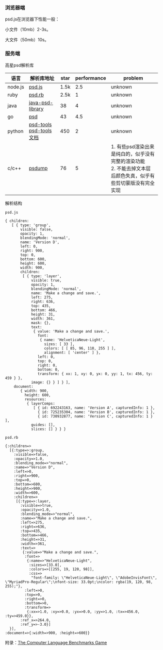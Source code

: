 ### 浏览器端

psd.js在浏览器下性能一般：

小文件（10mb）2-3s。

大文件（50mb）10s。


### 服务端

高星psd解析库

语言 | 解析库地址 | star | performance | problem
---|--- | --- | --- | ---
node.js | [psd.js](https://github.com/meltingice/psd.js) | 1.5k |  2.5 | unknown
ruby | [psd.rb](https://github.com/layervault/psd.rb) | 2.5k | 1 | unknown
java | [java-psd-library](https://github.com/inevo/java-psd-library) |38 | 4 | unknown
go | [psd](https://github.com/oov/psd) | 43 | 4.5  | unknown
python |[psd-tools](https://github.com/psd-tools/psd-tools)  [psd-tools文档](https://psd-tools.readthedocs.io/en/latest/reference/psd_tools.html)  | 450 | 2 | unknown
c/c++ | [psdump](https://github.com/alco/psdump) | 76 | 5 | 1. 有些psd渲染出来是纯白的，似乎没有完整的渲染功能<br/>2. 不能去掉文本层后颜色失真，似乎有些剪切蒙版没有完全实现

解析结构

`psd.js`

```
{ children: 
   [ { type: 'group',
       visible: false,
       opacity: 1,
       blendingMode: 'normal',
       name: 'Version D',
       left: 0,
       right: 900,
       top: 0,
       bottom: 600,
       height: 600,
       width: 900,
       children: 
        [ { type: 'layer',
            visible: true,
            opacity: 1,
            blendingMode: 'normal',
            name: 'Make a change and save.',
            left: 275,
            right: 636,
            top: 435,
            bottom: 466,
            height: 31,
            width: 361,
            mask: {},
            text: 
             { value: 'Make a change and save.',
               font: 
                { name: 'HelveticaNeue-Light',
                  sizes: [ 33 ],
                  colors: [ [ 85, 96, 110, 255 ] ],
                  alignment: [ 'center' ] },
               left: 0,
               top: 0,
               right: 0,
               bottom: 0,
               transform: { xx: 1, xy: 0, yx: 0, yy: 1, tx: 456, ty: 459 } },
            image: {} } ] } ],
    document: 
       { width: 900,
         height: 600,
         resources: 
          { layerComps: 
             [ { id: 692243163, name: 'Version A', capturedInfo: 1 },
               { id: 725235304, name: 'Version B', capturedInfo: 1 },
               { id: 730932877, name: 'Version C', capturedInfo: 1 } ],
            guides: [],
            slices: [] } } }
```

`psd.rb`

```
{:children=>
  [{:type=>:group,
    :visible=>false,
    :opacity=>1.0,
    :blending_mode=>"normal",
    :name=>"Version D",
    :left=>0,
    :right=>900,
    :top=>0,
    :bottom=>600,
    :height=>900,
    :width=>600,
    :children=>
     [{:type=>:layer,
       :visible=>true,
       :opacity=>1.0,
       :blending_mode=>"normal",
       :name=>"Make a change and save.",
       :left=>275,
       :right=>636,
       :top=>435,
       :bottom=>466,
       :height=>31,
       :width=>361,
       :text=>
        {:value=>"Make a change and save.",
         :font=>
          {:name=>"HelveticaNeue-Light",
           :sizes=>[33.0],
           :colors=>[[255, 19, 120, 98]],
           :css=>
            "font-family: \"HelveticaNeue-Light\", \"AdobeInvisFont\", \"MyriadPro-Regular\";\nfont-size: 33.0pt;\ncolor: rgba(19, 120, 98, 255);"},
         :left=>0,
         :top=>0,
         :right=>0,
         :bottom=>0,
         :transform=>
          {:xx=>1.0, :xy=>0.0, :yx=>0.0, :yy=>1.0, :tx=>456.0, :ty=>459.0}},
       :ref_x=>264.0,
       :ref_y=>-3.0}]
  }],
:document=>{:width=>900, :height=>600}}
```

附录：[The Computer Language
Benchmarks Game](https://benchmarksgame-team.pages.debian.net/benchmarksgame/)






